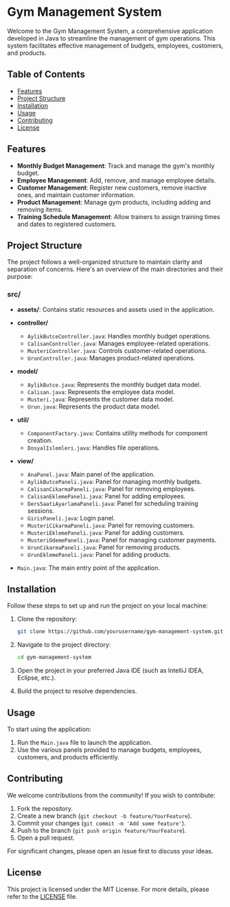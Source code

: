 # Gym Management System

Welcome to the Gym Management System, a comprehensive application developed in Java to streamline the management of gym operations. This system facilitates effective management of budgets, employees, customers, and products.

## Table of Contents

- [Features](#features)
- [Project Structure](#project-structure)
- [Installation](#installation)
- [Usage](#usage)
- [Contributing](#contributing)
- [License](#license)

## Features

- **Monthly Budget Management**: Track and manage the gym's monthly budget.
- **Employee Management**: Add, remove, and manage employee details.
- **Customer Management**: Register new customers, remove inactive ones, and maintain customer information.
- **Product Management**: Manage gym products, including adding and removing items.
- **Training Schedule Management**: Allow trainers to assign training times and dates to registered customers.

## Project Structure

The project follows a well-organized structure to maintain clarity and separation of concerns. Here's an overview of the main directories and their purpose:

### src/
- **assets/**: Contains static resources and assets used in the application.
  
- **controller/**
  - `AylikButceController.java`: Handles monthly budget operations.
  - `CalisanController.java`: Manages employee-related operations.
  - `MusteriController.java`: Controls customer-related operations.
  - `UrunController.java`: Manages product-related operations.
  
- **model/**
  - `AylikButce.java`: Represents the monthly budget data model.
  - `Calisan.java`: Represents the employee data model.
  - `Musteri.java`: Represents the customer data model.
  - `Urun.java`: Represents the product data model.

- **util/**
  - `ComponentFactory.java`: Contains utility methods for component creation.
  - `DosyalIslemleri.java`: Handles file operations.

- **view/**
  - `AnaPanel.java`: Main panel of the application.
  - `AylikButcePaneli.java`: Panel for managing monthly budgets.
  - `CalisanCikarmaPaneli.java`: Panel for removing employees.
  - `CalisanEklemePaneli.java`: Panel for adding employees.
  - `DersSaatiAyarlamaPaneli.java`: Panel for scheduling training sessions.
  - `GirisPaneli.java`: Login panel.
  - `MusteriCikarmaPaneli.java`: Panel for removing customers.
  - `MusteriEklemePaneli.java`: Panel for adding customers.
  - `MusteriOdemePaneli.java`: Panel for managing customer payments.
  - `UrunCikarmaPaneli.java`: Panel for removing products.
  - `UrunEklemePaneli.java`: Panel for adding products.

- `Main.java`: The main entry point of the application.

## Installation

Follow these steps to set up and run the project on your local machine:

1. Clone the repository:
    ```bash
    git clone https://github.com/yourusername/gym-management-system.git
    ```

2. Navigate to the project directory:
    ```bash
    cd gym-management-system
    ```

3. Open the project in your preferred Java IDE (such as IntelliJ IDEA, Eclipse, etc.).

4. Build the project to resolve dependencies.

## Usage

To start using the application:

1. Run the `Main.java` file to launch the application.
2. Use the various panels provided to manage budgets, employees, customers, and products efficiently.

## Contributing

We welcome contributions from the community! If you wish to contribute:

1. Fork the repository.
2. Create a new branch (`git checkout -b feature/YourFeature`).
3. Commit your changes (`git commit -m 'Add some feature'`).
4. Push to the branch (`git push origin feature/YourFeature`).
5. Open a pull request.

For significant changes, please open an issue first to discuss your ideas.

## License

This project is licensed under the MIT License. For more details, please refer to the [LICENSE](LICENSE) file.
